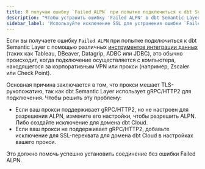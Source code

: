 ```yaml
---
title: Я получаю ошибку `Failed ALPN` при попытке подключиться к dbt Semantic Layer.
description: "Чтобы устранить ошибку 'Failed ALPN' в dbt Semantic Layer, создайте исключение для SSL-перехвата для домена dbt Cloud."
sidebar_label: 'Используйте исключение SSL для устранения ошибки `Failed ALPN`'
---
```


Если вы получаете ошибку `Failed ALPN` при попытке подключиться к dbt Semantic Layer с помощью различных [инструментов интеграции данных](/docs/cloud-integrations/avail-sl-integrations) (таких как Tableau, DBeaver, Datagrip, ADBC или JDBC), это обычно происходит, когда подключение осуществляется с компьютера, находящегося за корпоративным VPN или прокси (например, Zscaler или Check Point).

Основная причина заключается в том, что прокси мешает TLS-рукопожатию, так как dbt Semantic Layer использует gRPC/HTTP2 для подключения. Чтобы решить эту проблему:

- Если ваш прокси поддерживает gRPC/HTTP2, но не настроен для разрешения ALPN, измените его настройки, чтобы разрешить ALPN. Либо создайте исключение для домена dbt Cloud.
- Если ваш прокси не поддерживает gRPC/HTTP2, добавьте исключение для SSL-перехвата для домена dbt Cloud в настройках вашего прокси.

Это должно помочь успешно установить соединение без ошибки Failed ALPN.
